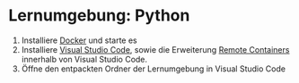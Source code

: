 # Lernumgebung: Python

1. Installiere [Docker](https://docs.docker.com/get-docker/) und starte es
1. Installiere [Visual Studio Code](https://code.visualstudio.com/), sowie die Erweiterung [Remote Containers](https://code.visualstudio.com/docs/remote/containers) innerhalb von Visual Studio Code.
1. Öffne den entpackten Ordner der Lernumgebung in Visual Studio Code